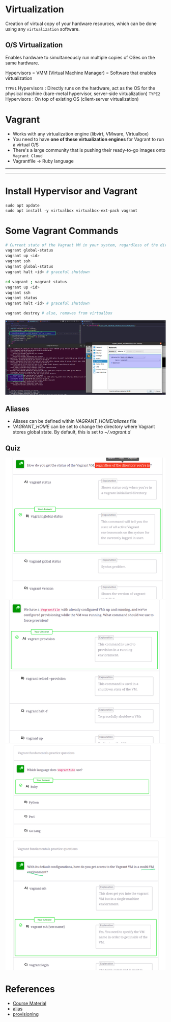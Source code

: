 # Virtualization
Creation of virtual copy of your hardware resources, which can be done using any `virtualization` software.
## O/S Virtualization
Enables hardware to simultaneously run multiple copies of OSes on the same hardware.

Hypervisors = VMM (Virtual Machine Manager) = Software that enables virtualization

`TYPE1` Hypervisors : Directly runs on the hardware, act as the OS for the physical machine
(bare-metal hypervisor, server-side virtualization)
`TYPE2` Hypervisors : On top of existing OS (client-server virtualization)
# Vagrant
+ Works with any virtualization engine (libvirt, VMware, Virtualbox)
+ You need to have **one of these virtualization engines** for Vagrant to run a virtual O/S
+ There's a large community that is pushing their ready-to-go images onto `Vagrant Cloud`
+ Vagrantfile &rarr; Ruby language

---
---

# Install Hypervisor and Vagrant
```
sudo apt apdate
sudo apt install -y virtualbox virtualbox-ext-pack vagrant
```

# Some Vagrant Commands
```bash
# Current state of the Vagrant VM in your system, regardless of the directory
vagrant global-status
vagrant up <id>
vagrant ssh
vagrant global-status
vagrant halt <id> # graceful shutdown
```

```bash
cd vagrant ; vagrant status
vagrant up <id>
vagrant ssh
vagrant status
vagrant halt <id> # graceful shutdown
```

```bash
vagrant destroy # also, removes from virtualbox
```

![NW settings](./img/network_settings.png)

## Aliases
+ Aliases can be defined within _VAGRANT_HOME/aliases_ file
+ *VAGRANT_HOME* can be set to change the directory where Vagrant stores global state. By default, this is set to *~/.vagrant.d*

## Quiz
![global-status](./img/vagrant_global-status.png)
![global-provision](./img/vagrant_provision.png)
![global-ruby](./img/vagrant_ruby.png)
![global-ssh](./img/vagrant_ssh.png)
# References
+ [Course Material](https://www.educative.io/courses/guide-to-vagrant-virtual-machines)
+ [alias](https://www.vagrantup.com/docs/cli/aliases)
+ [provisioning](https://www.vagrantup.com/docs/provisioning/shell)